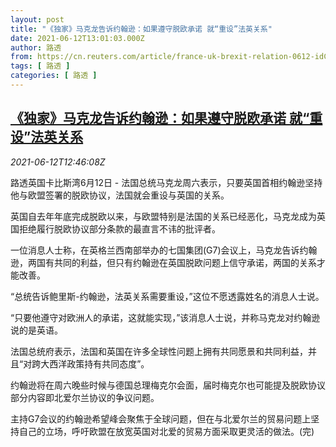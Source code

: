 ```yaml
---
layout: post
title: "《独家》马克龙告诉约翰逊：如果遵守脱欧承诺 就“重设”法英关系"
date: 2021-06-12T13:01:03.000Z
author: 路透
from: https://cn.reuters.com/article/france-uk-brexit-relation-0612-idCNKCS2DO0B4
tags: [ 路透 ]
categories: [ 路透 ]
---
```

<!--1623502863000-->
[《独家》马克龙告诉约翰逊：如果遵守脱欧承诺 就“重设”法英关系](https://cn.reuters.com/article/france-uk-brexit-relation-0612-idCNKCS2DO0B4)
------

<div>
<div><i>2021-06-12T12:46:08Z</i></div><p>路透英国卡比斯湾6月12日 - 法国总统马克龙周六表示，只要英国首相约翰逊坚持他与欧盟签署的脱欧协议，法国就会重设与英国的关系。</p><p>英国自去年年底完成脱欧以来，与欧盟特别是法国的关系已经恶化，马克龙成为英国拒绝履行脱欧协议部分条款的最直言不讳的批评者。</p><p>一位消息人士称，在英格兰西南部举办的七国集团(G7)会议上，马克龙告诉约翰逊，两国有共同的利益，但只有约翰逊在英国脱欧问题上信守承诺，两国的关系才能改善。</p><p>“总统告诉鲍里斯-约翰逊，法英关系需要重设，”这位不愿透露姓名的消息人士说。</p><p>“只要他遵守对欧洲人的承诺，这就能实现，”该消息人士说，并称马克龙对约翰逊说的是英语。</p><p>法国总统府表示，法国和英国在许多全球性问题上拥有共同愿景和共同利益，并且“对跨大西洋政策持有共同态度”。</p><p>约翰逊将在周六晚些时候与德国总理梅克尔会面，届时梅克尔也可能提及脱欧协议部分内容即北爱尔兰协议的争议问题。</p><p>主持G7会议的约翰逊希望峰会聚焦于全球问题，但在与北爱尔兰的贸易问题上坚持自己的立场，呼吁欧盟在放宽英国对北爱的贸易方面采取更灵活的做法。(完)</p>
</div>
